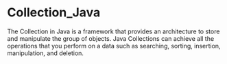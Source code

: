 # Collection_Java
The Collection in Java is a framework that provides an architecture to store and manipulate the group of objects.  Java Collections can achieve all the operations that you perform on a data such as searching, sorting, insertion, manipulation, and deletion.
